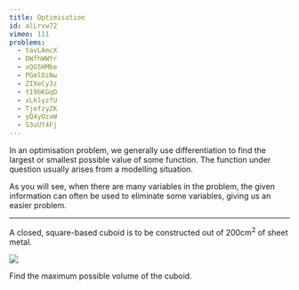 ```yaml
---
title: Optimisation
id: alLrvw72
vimeo: 111
problems:
  - tavLAmcX
  - DWfhWWYr
  - xQG5HMbe
  - PGmlOiNw
  - ZIXeCy3z
  - t19bKGqD
  - xLklyzfU
  - TjefzyZK
  - yQ4yOzaW
  - S3uUY4Fj
---
```


In an optimisation problem, we generally use differentiation to find the largest or smallest possible value of some function. The function under question usually arises from a modelling situation.

As you will see, when there are many variables in the problem, the given information can often be used to eliminate some variables, giving us an easier problem.

---

A closed, square-based cuboid is to be constructed out of $200 \text{cm}^{2}$ of sheet metal.

![](/img/learn/optimisation-12.svg)

Find the maximum possible volume of the cuboid.
